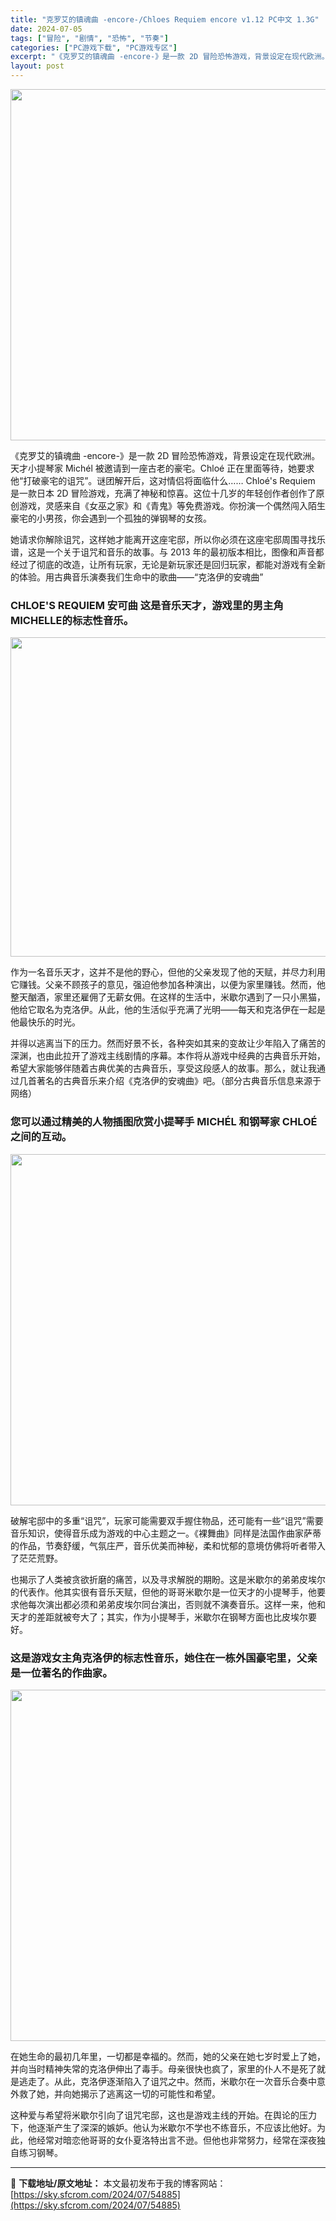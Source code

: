 ```yaml
---
title: "克罗艾的镇魂曲 -encore-/Chloes Requiem encore v1.12 PC中文 1.3G"
date: 2024-07-05
tags: ["冒险", "剧情", "恐怖", "节奏"]
categories: ["PC游戏下载", "PC游戏专区"]
excerpt: "《克罗艾的镇魂曲 -encore-》是一款 2D 冒险恐怖游戏，背景设定在现代欧洲。天才小提琴家 Michél 被邀请到一座古老的豪宅。Chloé 正在里面等待，她要求他“打破豪宅的诅咒”。谜团解开后，这对情侣将面临什么…… Chloé&#039;s Requiem 是一款日本 2D 冒险游戏，充满了神秘和惊&hellip;"
layout: post
---
```


<img class="alignnone size-full wp-image-54886" src="https://sky.sfcrom.com/wp-content/uploads/2024/07/2024070500305091.webp" alt="" width="1000" height="562" />

《克罗艾的镇魂曲 -encore-》是一款 2D 冒险恐怖游戏，背景设定在现代欧洲。天才小提琴家 Michél 被邀请到一座古老的豪宅。Chloé 正在里面等待，她要求他“打破豪宅的诅咒”。谜团解开后，这对情侣将面临什么…… Chloé's Requiem 是一款日本 2D 冒险游戏，充满了神秘和惊喜。这位十几岁的年轻创作者创作了原创游戏，灵感来自《女巫之家》和《青鬼》等免费游戏。你扮演一个偶然闯入陌生豪宅的小男孩，你会遇到一个孤独的弹钢琴的女孩。

<span>她请求你解除诅咒，这样她才能离开这座宅邸，所以你必须在这座宅邸周围寻找乐谱，这是一个关于诅咒和音乐的故事。与 2013 年的最初版本相比，图像和声音都经过了彻底的改造，让所有玩家，无论是新玩家还是回归玩家，都能对游戏有全新的体验。用古典音乐演奏我们生命中的歌曲——“克洛伊的安魂曲”</span>
<h3><span>CHLOE'S REQUIEM 安可曲 这是音乐天才，游戏里的男主角MICHELLE的标志性音乐。</span></h3>
<img class="alignnone size-full wp-image-54889" src="https://sky.sfcrom.com/wp-content/uploads/2024/07/202407050030541.webp" alt="" width="1000" height="511" />

<span>作为一名音乐天才，这并不是他的野心，但他的父亲发现了他的天赋，并尽力利用它赚钱。父亲不顾孩子的意见，强迫他参加各种演出，以便为家里赚钱。然而，他整天酗酒，家里还雇佣了无薪女佣。在这样的生活中，米歇尔遇到了一只小黑猫，他给它取名为克洛伊。从此，他的生活似乎充满了光明——每天和克洛伊在一起是他最快乐的时光。</span>

<span>并得以逃离当下的压力。然而好景不长，各种突如其来的变故让少年陷入了痛苦的深渊，也由此拉开了游戏主线剧情的序幕。本作将从游戏中经典的古典音乐开始，希望大家能够伴随着古典优美的古典音乐，享受这段感人的故事。那么，就让我通过几首著名的古典音乐来介绍《克洛伊的安魂曲》吧。（部分古典音乐信息来源于网络）</span>
<h3><span>您可以通过精美的人物插图欣赏小提琴手 MICHÉL 和钢琴家 CHLOÉ 之间的互动。</span></h3>
<img class="alignnone size-full wp-image-54888" src="https://sky.sfcrom.com/wp-content/uploads/2024/07/2024070500305392.webp" alt="" width="1000" height="562" />

<span>破解宅邸中的多重“诅咒”，玩家可能需要双手握住物品，还可能有一些“诅咒”需要音乐知识，使得音乐成为游戏的中心主题之一。《裸舞曲》同样是法国作曲家萨蒂的作品，节奏舒缓，气氛庄严，音乐优美而神秘，柔和忧郁的意境仿佛将听者带入了茫茫荒野。</span>

<span>也揭示了人类被贪欲折磨的痛苦，以及寻求解脱的期盼。这是米歇尔的弟弟皮埃尔的代表作。他其实很有音乐天赋，但他的哥哥米歇尔是一位天才的小提琴手，他要求他每次演出都必须和弟弟皮埃尔同台演出，否则就不演奏音乐。这样一来，他和天才的差距就被夸大了；其实，作为小提琴手，米歇尔在钢琴方面也比皮埃尔要好。</span>
<h3><span>这是游戏女主角克洛伊的标志性音乐，她住在一栋外国豪宅里，父亲是一位著名的作曲家。</span></h3>
<img class="alignnone size-full wp-image-54887" src="https://sky.sfcrom.com/wp-content/uploads/2024/07/2024070500305248.webp" alt="" width="1000" height="562" />

<span>在她生命的最初几年里，一切都是幸福的。然而，她的父亲在她七岁时爱上了她，并向当时精神失常的克洛伊伸出了毒手。母亲很快也疯了，家里的仆人不是死了就是逃走了。从此，克洛伊逐渐陷入了诅咒之中。然而，米歇尔在一次音乐合奏中意外救了她，并向她揭示了逃离这一切的可能性和希望。</span>

这种爱与希望将米歇尔引向了诅咒宅邸，这也是游戏主线的开始。在舆论的压力下，他逐渐产生了深深的嫉妒。他认为米歇尔不学也不练音乐，不应该比他好。为此，他经常对暗恋他哥哥的女仆夏洛特出言不逊。但他也非常努力，经常在深夜独自练习钢琴。

---
📖 **下载地址/原文地址：** 本文最初发布于我的博客网站：[https://sky.sfcrom.com/2024/07/54885](https://sky.sfcrom.com/2024/07/54885)
